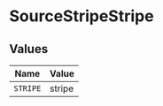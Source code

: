 # SourceStripeStripe


## Values

| Name     | Value    |
| -------- | -------- |
| `STRIPE` | stripe   |